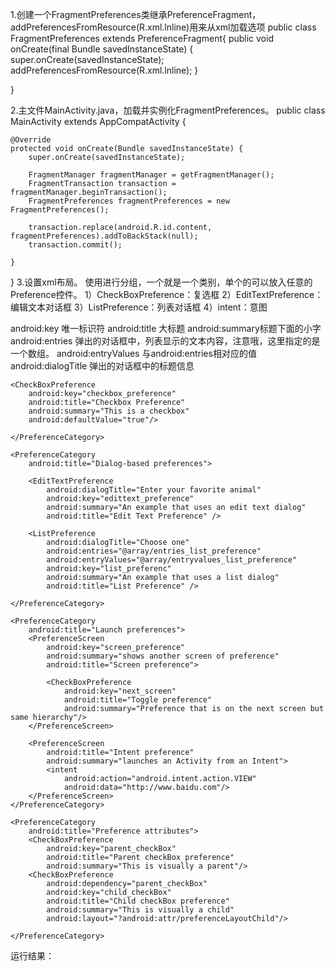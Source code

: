 1.创建一个FragmentPreferences类继承PreferenceFragment， addPreferencesFromResource(R.xml.lnline)用来从xml加载选项
public class FragmentPreferences extends PreferenceFragment{
    public void onCreate(final Bundle savedInstanceState) {
        super.onCreate(savedInstanceState);
        addPreferencesFromResource(R.xml.lnline);
    }

}

2.主文件MainActivity.java，加载并实例化FragmentPreferences。
public class MainActivity extends AppCompatActivity {

    @Override
    protected void onCreate(Bundle savedInstanceState) {
        super.onCreate(savedInstanceState);

        FragmentManager fragmentManager = getFragmentManager();
        FragmentTransaction transaction = fragmentManager.beginTransaction();
        FragmentPreferences fragmentPreferences = new FragmentPreferences();

        transaction.replace(android.R.id.content, fragmentPreferences).addToBackStack(null);
        transaction.commit();

    }

}
3.设置xml布局。
使用<PreferenceCategory>进行分组，一个<PreferenceCategory>就是一个类别，单个的<PreferenceCategory>可以放入任意的Preference控件。
1）CheckBoxPreference：复选框
2）EditTextPreference：编辑文本对话框
3）ListPreference：列表对话框
4）intent：意图

android:key 唯一标识符
android:title 大标题
android:summary标题下面的小字
android:entries 弹出的对话框中，列表显示的文本内容，注意哦，这里指定的是一个数组。
android:entryValues 与android:entries相对应的值
android:dialogTitle 弹出的对话框中的标题信息

<?xml version="1.0" encoding="utf-8"?>
<PreferenceScreen
    xmlns:android="http://schemas.android.com/apk/res/android"
    android:layout_width="match_parent"
    android:layout_height="match_parent">
    <PreferenceCategory
        android:title="ln-line preferences">

    <CheckBoxPreference
        android:key="checkbox_preference"
        android:title="Checkbox Preference"
        android:summary="This is a checkbox"
        android:defaultValue="true"/>

    </PreferenceCategory>

    <PreferenceCategory
        android:title="Dialog-based preferences">

        <EditTextPreference
            android:dialogTitle="Enter your favorite animal"
            android:key="edittext_preference"
            android:summary="An example that uses an edit text dialog"
            android:title="Edit Text Preference" />

        <ListPreference
            android:dialogTitle="Choose one"
            android:entries="@array/entries_list_preference"
            android:entryValues="@array/entryvalues_list_preference"
            android:key="list_preferenc"
            android:summary="An example that uses a list dialog"
            android:title="List Preference" />

    </PreferenceCategory>

    <PreferenceCategory
        android:title="Launch preferences">
        <PreferenceScreen
            android:key="screen_preference"
            android:summary="shows another screen of preference"
            android:title="Screen preference">

            <CheckBoxPreference
                android:key="next_screen"
                android:title="Toggle preference"
                android:summary="Preference that is on the next screen but same hierarchy"/>
        </PreferenceScreen>

        <PreferenceScreen
            android:title="Intent preference"
            android:summary="launches an Activity from an Intent">
            <intent
                android:action="android.intent.action.VIEW"
                android:data="http://www.baidu.com"/>
        </PreferenceScreen>
    </PreferenceCategory>

    <PreferenceCategory
        android:title="Preference attributes">
        <CheckBoxPreference
            android:key="parent_checkBox"
            android:title="Parent checkBox preference"
            android:summary="This is visually a parent"/>
        <CheckBoxPreference
            android:dependency="parent_checkBox"
            android:key="child_checkBox"
            android:title="Child checkBox preference"
            android:summary="This is visually a child"
            android:layout="?android:attr/preferenceLayoutChild"/>

    </PreferenceCategory>
</PreferenceScreen>

运行结果：
